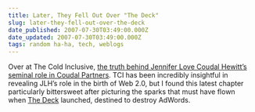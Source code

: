 ```yaml
---
title: Later, They Fell Out Over "The Deck"
slug: later-they-fell-out-over-the-deck
date_published: 2007-07-30T03:49:00.000Z
date_updated: 2007-07-30T03:49:00.000Z
tags: random ha-ha, tech, weblogs
---
```


Over at The Cold Inclusive, [the truth behind Jennifer Love Coudal Hewitt’s seminal role in Coudal Partners](http://inclusive.wordpress.com/2007/07/29/partners/). TCI has been incredibly insightful in revealing JLH’s role in the birth of Web 2.0, but I found this latest chapter particularly bittersweet after picturing the sparks that must have flown when [The Deck](http://coudal.com/deck/) launched, destined to destroy AdWords.

